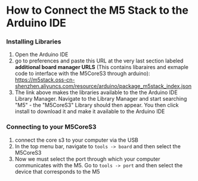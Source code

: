 # How to Connect the M5 Stack to the Arduino IDE 

### Installing Libraries 
1. Open the Arduino IDE 
2. go to preferences and paste this URL at the very last section labeled **additional board manager URLS** (This contains libaraires and exmaple code to interface with the M5CoreS3 through arduino): https://m5stack.oss-cn-shenzhen.aliyuncs.com/resource/arduino/package_m5stack_index.json
3. The link above makes the libraries available to the the Arduino IDE Library Manager. Navigate to the Library Manager and start searching "M5" - the "M5CoreS3" Library should then appear. You then click install to download it and make it available to the Arduino IDE 

### Connecting to your M5CoreS3 
1. connect the core s3 to your computer via the USB 
2. In the top menu bar, navigate to `tools -> board` and then select the M5CoreS3 
3. Now we must select the port through which your computer communicates with the M5. Go to `tools -> port` and then select the device that corresponds to the M5 


